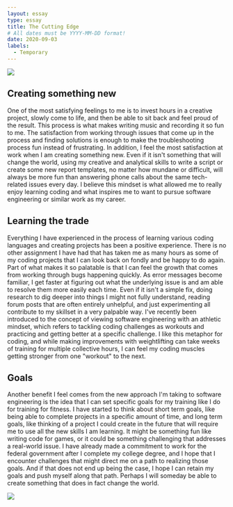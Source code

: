 ```yaml
---
layout: essay
type: essay
title: The Cutting Edge
# All dates must be YYYY-MM-DD format!
date: 2020-09-03
labels:
  - Temporary
---
```


<img class="ui medium center floating image" src="https://www.krudoknives.com/wp-content/uploads/2018/10/How-to-Build-Your-Own-Forge.jpg">

## Creating something new

One of the most satisfying feelings to me is to invest hours in a creative project, slowly come to life, and then be able to sit back and feel proud of the result. This process is what makes writing music and recording it so fun to me. The satisfaction from working through issues that come up in the process and finding solutions is enough to make the troubleshooting process fun instead of frustrating. In addition, I feel the most satisfaction at work when I am creating something new. Even if it isn't something that will change the world, using my creative and analytical skills to write a script or create some new report templates, no matter how mundane or difficult, will always be more fun than answering phone calls about the same tech-related issues every day. I believe this mindset is what allowed me to really enjoy learning coding and what inspires me to want to pursue software engineering or similar work as my career. 

## Learning the trade

Everything I have experienced in the process of learning various coding languages and creating projects has been a positive experience. There is no other assignment I have had that has taken me as many hours as some of my coding projects that I can look back on fondly and be happy to do again. Part of what makes it so palatable is that I can feel the growth that comes from working through bugs happening quickly. As error messages become familiar, I get faster at figuring out what the underlying issue is and am able to resolve them more easily each time. Even if it isn't a simple fix, doing research to dig deeper into things I might not fully understand, reading forum posts that are often entirely unhelpful, and just experimenting all contribute to my skillset in a very palpable way. I've recently been introduced to the concept of viewing software engineering with an athletic mindset, which refers to tackling coding challenges as workouts and practicing and getting better at a specific challenge. I like this metaphor for coding, and while making improvements with weightlifting can take weeks of training for multiple collective hours, I can feel my coding muscles getting stronger from one "workout" to the next. 

## Goals

Another benefit I feel comes from the new approach I'm taking to software engineering is the idea that I can set specific goals for my training like I do for training for fitness. I have started to think about short term goals, like being able to complete projects in a specific amount of time, and long term goals, like thinking of a project I could create in the future that will require me to use all the new skills I am learning. It might be something fun like writing code for games, or it could be something challenging that addresses a real-world issue. I have already made a commitment to work for the federal government after I complete my college degree, and I hope that I encounter challenges that might direct me on a path to realizing those goals. And if that does not end up being the case, I hope I can retain my goals and push myself along that path. Perhaps I will someday be able to create something that does in fact change the world.

<img class="ui medium right floating image" src="https://www.monzo.com/static/images/blog/2018-07-10-making-quarterly-goals-public/q3-goals-blog.png">
